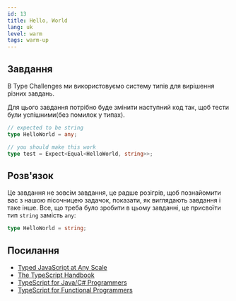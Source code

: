 ```yaml
---
id: 13
title: Hello, World
lang: uk
level: warm
tags: warm-up
---
```


## Завдання

В Type Challenges ми використовуємо систему типів для вирішення різних завдань.

Для цього завдання потрібно буде змінити наступний код так, щоб тести були успішними(без помилок у типах).

```ts
// expected to be string
type HelloWorld = any;
```

```ts
// you should make this work
type test = Expect<Equal<HelloWorld, string>>;
```

## Розв'язок

Це завдання не зовсім завдання, це радше розігрів, щоб познайомити вас з нашою пісочницею задачок, показати, як виглядають завдання і таке інше.
Все, що треба було зробити в цьому завданні, це присвоїти тип `string` замість `any`:

```ts
type HelloWorld = string;
```

## Посилання

- [Typed JavaScript at Any Scale](https://www.typescriptlang.org)
- [The TypeScript Handbook](https://www.typescriptlang.org/docs/handbook/intro.html)
- [TypeScript for Java/C# Programmers](https://www.typescriptlang.org/docs/handbook/typescript-in-5-minutes-oop.html)
- [TypeScript for Functional Programmers](https://www.typescriptlang.org/docs/handbook/typescript-in-5-minutes-func.html)
